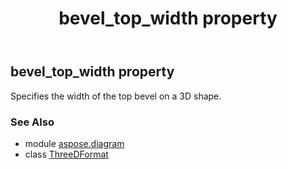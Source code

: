 ﻿---
title: bevel_top_width property
second_title: Aspose.Diagram for Python via .NET API References
description: 
type: docs
weight: 150
url: /python-net/aspose.diagram/threedformat/bevel_top_width/
is_root: false
---

## bevel_top_width property


Specifies the width of the top bevel on a 3D shape.

### See Also
* module [aspose.diagram](../../)
* class [ThreeDFormat](/diagram/python-net/aspose.diagram/threedformat)
